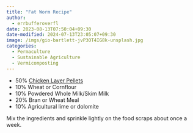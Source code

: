 ```yaml
---
title: "Fat Worm Recipe"
author:
  - errbufferoverfl
date: 2023-08-13T07:50:04+09:30
date-modified: 2024-07-13T23:05:07+09:30
image: /imgs/gio-bartlett-jvP3OT4IG8k-unsplash.jpg
categories:
  - Permaculture
  - Sustainable Agriculture
  - Vermicomposting
---
```


- 50% [Chicken Layer Pellets](https://www.petbarn.com.au/peckish-performance-poultry-layer-pellets-20kg)
- 10% Wheat or Cornflour
- 10% Powdered Whole Milk/Skim Milk
- 20% Bran or Wheat Meal
- 10% Agricultural lime or dolomite

Mix the ingredients and sprinkle lightly on the food scraps about once a week.
